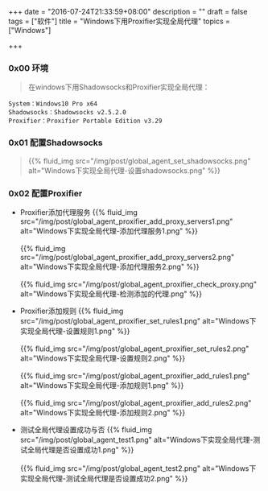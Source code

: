 +++
date = "2016-07-24T21:33:59+08:00"
description = ""
draft = false
tags = ["软件"]
title = "Windows下用Proxifier实现全局代理"
topics = ["Windows"]

+++

### 0x00 环境
> 在windows下用Shadowsocks和Proxifier实现全局代理：
```
System：Windows10 Pro x64
Shadowsocks：Shadowsocks v2.5.2.0 
Proxifier：Proxifier Portable Edition v3.29
```

### 0x01 配置Shadowsocks
> {{% fluid_img src="/img/post/global_agent_set_shadowsocks.png" alt="Windows下实现全局代理-设置shadowsocks.png" %}}

### 0x02 配置Proxifier
* Proxifier添加代理服务
{{% fluid_img src="/img/post/global_agent_proxifier_add_proxy_servers1.png" alt="Windows下实现全局代理-添加代理服务1.png" %}}
<br /><br />
{{% fluid_img src="/img/post/global_agent_proxifier_add_proxy_servers2.png" alt="Windows下实现全局代理-添加代理服务2.png" %}}
<br /><br />
{{% fluid_img src="/img/post/global_agent_proxifier_check_proxy.png" alt="Windows下实现全局代理-检测添加的代理.png" %}}


* Proxifier添加规则
{{% fluid_img src="/img/post/global_agent_proxifier_set_rules1.png" alt="Windows下实现全局代理-设置规则1.png" %}}
<br /><br />
{{% fluid_img src="/img/post/global_agent_proxifier_set_rules2.png" alt="Windows下实现全局代理-设置规则2.png" %}}
<br /><br />
{{% fluid_img src="/img/post/global_agent_proxifier_add_rules1.png" alt="Windows下实现全局代理-添加规则1.png" %}}
<br /><br />
{{% fluid_img src="/img/post/global_agent_proxifier_add_rules2.png" alt="Windows下实现全局代理-添加规则2.png" %}}


* 测试全局代理设置成功与否
{{% fluid_img src="/img/post/global_agent_test1.png" alt="Windows下实现全局代理-测试全局代理是否设置成功1.png" %}}
<br /><br />
{{% fluid_img src="/img/post/global_agent_test2.png" alt="Windows下实现全局代理-测试全局代理是否设置成功2.png" %}}